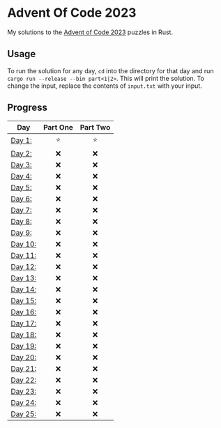 # Advent Of Code 2023

My solutions to the [Advent of Code 2023](https://adventofcode.com/2023) puzzles in Rust.

## Usage

To run the solution for any day, `cd` into the directory for that day and run `cargo run --release --bin part<1|2>`. This will print the solution. To change the input, replace the contents of `input.txt` with your input.

## Progress

| Day | Part One | Part Two |
| --- | :---: | :---: |
| [Day 1:](https://adventofcode.com/2023/day/1) | ⭐ | ⭐ |
| [Day 2:](https://adventofcode.com/2023/day/2) | ❌ | ❌ |
| [Day 3:](https://adventofcode.com/2023/day/3) | ❌ | ❌ |
| [Day 4:](https://adventofcode.com/2023/day/4) | ❌ | ❌ |
| [Day 5:](https://adventofcode.com/2023/day/5) | ❌ | ❌ |
| [Day 6:](https://adventofcode.com/2023/day/6) | ❌ | ❌ |
| [Day 7:](https://adventofcode.com/2023/day/7) | ❌ | ❌ |
| [Day 8:](https://adventofcode.com/2023/day/8) | ❌ | ❌ |
| [Day 9:](https://adventofcode.com/2023/day/9) | ❌ | ❌ |
| [Day 10:](https://adventofcode.com/2023/day/10) | ❌ | ❌ |
| [Day 11:](https://adventofcode.com/2023/day/11) | ❌ | ❌ |
| [Day 12:](https://adventofcode.com/2023/day/12) | ❌ | ❌ |
| [Day 13:](https://adventofcode.com/2023/day/13) | ❌ | ❌ |
| [Day 14:](https://adventofcode.com/2023/day/14) | ❌ | ❌ |
| [Day 15:](https://adventofcode.com/2023/day/15) | ❌ | ❌ |
| [Day 16:](https://adventofcode.com/2023/day/16) | ❌ | ❌ |
| [Day 17:](https://adventofcode.com/2023/day/17) | ❌ | ❌ |
| [Day 18:](https://adventofcode.com/2023/day/18) | ❌ | ❌ |
| [Day 19:](https://adventofcode.com/2023/day/19) | ❌ | ❌ |
| [Day 20:](https://adventofcode.com/2023/day/20) | ❌ | ❌ |
| [Day 21:](https://adventofcode.com/2023/day/21) | ❌ | ❌ |
| [Day 22:](https://adventofcode.com/2023/day/22) | ❌ | ❌ |
| [Day 23:](https://adventofcode.com/2023/day/23) | ❌ | ❌ |
| [Day 24:](https://adventofcode.com/2023/day/24) | ❌ | ❌ |
| [Day 25:](https://adventofcode.com/2023/day/25) | ❌ | ❌ |

